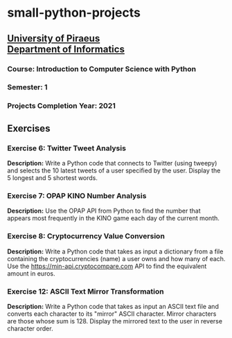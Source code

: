 # small-python-projects
## [University of Piraeus](https://www.unipi.gr/en/home/)<br>[Department of Informatics](https://cs.unipi.gr/en/)
### Course: Introduction to Computer Science with Python
### Semester: 1
### Projects Completion Year: 2021

## Exercises

### Exercise 6: Twitter Tweet Analysis
**Description:**
Write a Python code that connects to Twitter (using tweepy) and selects the 10 latest tweets of a user specified by the user. Display the 5 longest and 5 shortest words.

### Exercise 7: OPAP KINO Number Analysis
**Description:**
Use the OPAP API from Python to find the number that appears most frequently in the KINO game each day of the current month.

### Exercise 8: Cryptocurrency Value Conversion
**Description:**
Write a Python code that takes as input a dictionary from a file containing the cryptocurrencies (name) a user owns and how many of each. Use the https://min-api.cryptocompare.com API to find the equivalent amount in euros.

### Exercise 12: ASCII Text Mirror Transformation
**Description:**
Write a Python code that takes as input an ASCII text file and converts each character to its "mirror" ASCII character. Mirror characters are those whose sum is 128. Display the mirrored text to the user in reverse character order.
